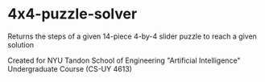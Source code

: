 # 4x4-puzzle-solver
Returns the steps of a given 14-piece 4-by-4 slider puzzle to reach a given solution

Created for NYU Tandon School of Engineering "Artificial Intelligence" Undergraduate Course (CS-UY 4613)
